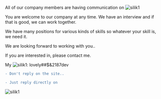 All of our company members are having communication on ![silik1](https://user-images.githubusercontent.com/77270695/123692311-8571ce00-d80b-11eb-9f68-9c9b91f98c6b.jpg)

You are welcome to our company at any time. 
We have an interview and if that is good, we can work together.

We have many positions for various kinds of skills so whatever your skill is, we need it.

We are looking forward to working with you..

If you are interested in, please contact me.

My ![silik1](https://user-images.githubusercontent.com/77270695/123692311-8571ce00-d80b-11eb-9f68-9c9b91f98c6b.jpg):      lovely##$&2187dev


```diff
- Don't reply on the site..
```
```diff
- Just reply directly on 
```
![silik1](https://user-images.githubusercontent.com/77270695/123695943-07fc8c80-d810-11eb-86d6-a9b594a502b8.jpg)


